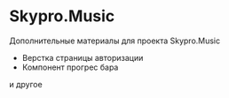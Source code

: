 # Skypro.Music

Дополнительные материалы для проекта Skypro.Music
* Верстка страницы авторизации
* Компонент прогрес бара

и другое
